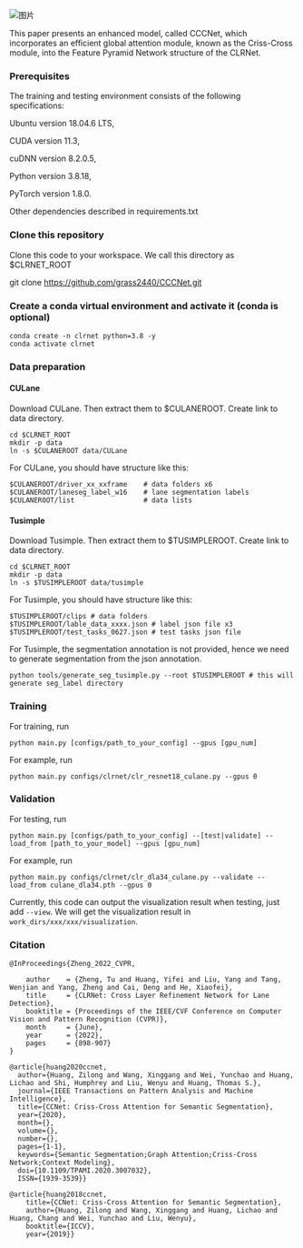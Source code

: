 ![图片](https://github.com/user-attachments/assets/fdb36dd9-41ef-49a4-94ac-0459e69bf1b5)



This paper presents an enhanced model, called CCCNet, which incorporates an efficient global attention module, known as the Criss-Cross module, into the Feature Pyramid Network structure of the CLRNet.

### Prerequisites

The training and testing environment consists of the following specifications: 

Ubuntu version 18.04.6 LTS, 

CUDA version 11.3, 

cuDNN version 8.2.0.5, 

Python version 3.8.18, 

PyTorch version 1.8.0.

Other dependencies described in requirements.txt


### Clone this repository

Clone this code to your workspace. We call this directory as $CLRNET_ROOT

git clone https://github.com/grass2440/CCCNet.git



### Create a conda virtual environment and activate it (conda is optional)
```Shell
conda create -n clrnet python=3.8 -y
conda activate clrnet
```


### Data preparation
#### CULane

Download CULane. Then extract them to $CULANEROOT. Create link to data directory.
```Shell
cd $CLRNET_ROOT
mkdir -p data
ln -s $CULANEROOT data/CULane
```
For CULane, you should have structure like this:
```Shell
$CULANEROOT/driver_xx_xxframe    # data folders x6
$CULANEROOT/laneseg_label_w16    # lane segmentation labels
$CULANEROOT/list                 # data lists
```
#### Tusimple

Download Tusimple. Then extract them to $TUSIMPLEROOT. Create link to data directory.
```Shell
cd $CLRNET_ROOT
mkdir -p data
ln -s $TUSIMPLEROOT data/tusimple
```
For Tusimple, you should have structure like this:
```Shell
$TUSIMPLEROOT/clips # data folders
$TUSIMPLEROOT/lable_data_xxxx.json # label json file x3
$TUSIMPLEROOT/test_tasks_0627.json # test tasks json file
```
For Tusimple, the segmentation annotation is not provided, hence we need to generate segmentation from the json annotation.
```Shell
python tools/generate_seg_tusimple.py --root $TUSIMPLEROOT # this will generate seg_label directory
```


### Training

For training, run
```Shell
python main.py [configs/path_to_your_config] --gpus [gpu_num]
```
For example, run
```Shell
python main.py configs/clrnet/clr_resnet18_culane.py --gpus 0
```


### Validation

For testing, run
```Shell
python main.py [configs/path_to_your_config] --[test|validate] --load_from [path_to_your_model] --gpus [gpu_num]
```
For example, run
```Shell
python main.py configs/clrnet/clr_dla34_culane.py --validate --load_from culane_dla34.pth --gpus 0
```
Currently, this code can output the visualization result when testing, just add `--view`. We will get the visualization result in `work_dirs/xxx/xxx/visualization`.



### Citation
```
@InProceedings{Zheng_2022_CVPR,

    author    = {Zheng, Tu and Huang, Yifei and Liu, Yang and Tang, Wenjian and Yang, Zheng and Cai, Deng and He, Xiaofei},
    title     = {CLRNet: Cross Layer Refinement Network for Lane Detection},
    booktitle = {Proceedings of the IEEE/CVF Conference on Computer Vision and Pattern Recognition (CVPR)},
    month     = {June},
    year      = {2022},
    pages     = {898-907}
}
```
```
@article{huang2020ccnet,
  author={Huang, Zilong and Wang, Xinggang and Wei, Yunchao and Huang, Lichao and Shi, Humphrey and Liu, Wenyu and Huang, Thomas S.},
  journal={IEEE Transactions on Pattern Analysis and Machine Intelligence}, 
  title={CCNet: Criss-Cross Attention for Semantic Segmentation}, 
  year={2020},
  month={},
  volume={},
  number={},
  pages={1-1},
  keywords={Semantic Segmentation;Graph Attention;Criss-Cross Network;Context Modeling},
  doi={10.1109/TPAMI.2020.3007032},
  ISSN={1939-3539}}
```
```
@article{huang2018ccnet,
    title={CCNet: Criss-Cross Attention for Semantic Segmentation},
    author={Huang, Zilong and Wang, Xinggang and Huang, Lichao and Huang, Chang and Wei, Yunchao and Liu, Wenyu},
    booktitle={ICCV},
    year={2019}}
```





















